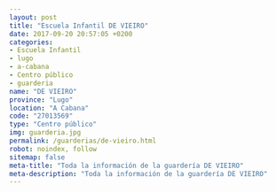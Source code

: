 ```yaml
---
layout: post
title: "Escuela Infantil DE VIEIRO"
date: 2017-09-20 20:57:05 +0200
categories:
- Escuela Infantil
- lugo
- a-cabana
- Centro público
- guarderia
name: "DE VIEIRO"
province: "Lugo"
location: "A Cabana"
code: "27013569"
type: "Centro público"
img: guarderia.jpg
permalink: /guarderias/de-vieiro.html
robot: noindex, follow
sitemap: false
meta-title: "Toda la información de la guardería DE VIEIRO"
meta-description: "Toda la información de la guardería DE VIEIRO"
---
```

